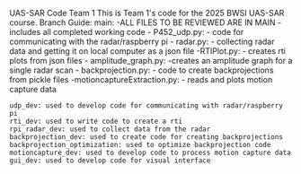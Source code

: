 UAS-SAR Code Team 1
This is Team 1's code for the 2025 BWSI UAS-SAR course. 
Branch Guide:
    main:
        -ALL FILES TO BE REVIEWED ARE IN MAIN
        -includes all completed working code
        - P452_udp.py:
            - code for communicating with the radar/raspberry pi
        - radar.py:
            - collecting radar data and getting it on local computer as a json file
        -RTIPlot.py:
            - creates rti plots from json files
        - amplitude_graph.py:
            -creates an amplitude graph for a single radar scan
        - backprojection.py:
            - code to create backprojections from pickle files 
        -motioncaptureExtraction.py:
            - reads and plots motion capture data

    udp_dev: used to develop code for communicating with radar/raspberry pi
    rti_dev: used to write code to create a rti
    rpi_radar_dev: used to collect data from the radar
    backprojection_dev: used to create code for creating backprojections
    backprojection_optimization: used to optimize backprojection code
    motioncapture_dev: used to develop code to process motion capture data
    gui_dev: used to develop code for visual interface
    
    
